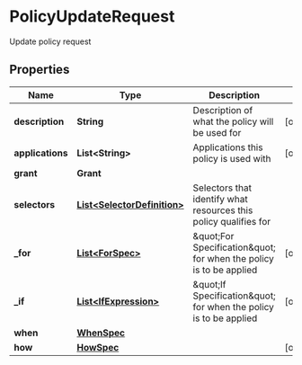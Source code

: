 

# PolicyUpdateRequest

Update policy request

## Properties

| Name | Type | Description | Notes |
|------------ | ------------- | ------------- | -------------|
|**description** | **String** | Description of what the policy will be used for |  [optional] |
|**applications** | **List&lt;String&gt;** | Applications this policy is used with |  [optional] |
|**grant** | **Grant** |  |  |
|**selectors** | [**List&lt;SelectorDefinition&gt;**](SelectorDefinition.md) | Selectors that identify what resources this policy qualifies for |  |
|**_for** | [**List&lt;ForSpec&gt;**](ForSpec.md) | \&quot;For Specification\&quot; for when the policy is to be applied |  [optional] |
|**_if** | [**List&lt;IfExpression&gt;**](IfExpression.md) | \&quot;If Specification\&quot; for when the policy is to be applied |  [optional] |
|**when** | [**WhenSpec**](WhenSpec.md) |  |  |
|**how** | [**HowSpec**](HowSpec.md) |  |  [optional] |



